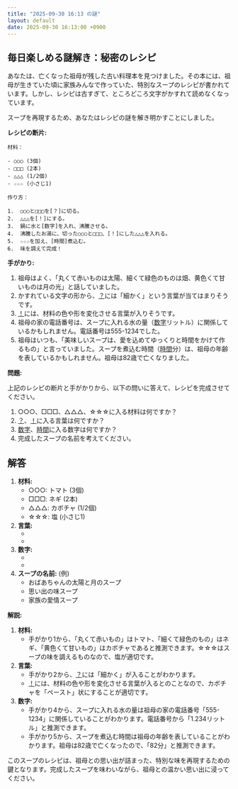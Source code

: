 ```yaml
---
title: "2025-09-30 16:13 の謎"
layout: default
date: 2025-09-30 16:13:00 +0900
---
```

## 毎日楽しめる謎解き：秘密のレシピ

あなたは、亡くなった祖母が残した古い料理本を見つけました。その本には、祖母が生きていた頃に家族みんなで作っていた、特別なスープのレシピが書かれています。しかし、レシピは古すぎて、ところどころ文字がかすれて読めなくなっています。

スープを再現するため、あなたはレシピの謎を解き明かすことにしました。

**レシピの断片:**

```
材料：

- ○○○ (3個)
- □□□ (2本)
- △△△ (1/2個)
- ☆☆☆ (小さじ1)

作り方：

1.  ○○○と□□□を[？]に切る。
2.  △△△を[！]にする。
3.  鍋に水と[数字]を入れ、沸騰させる。
4.  沸騰したお湯に、切った○○○と□□□、[！]にした△△△を入れる。
5.  ☆☆☆を加え、[時間]煮込む。
6.  味を調えて完成！

```

**手がかり:**

1.  祖母はよく、「丸くて赤いものは太陽、細くて緑色のものは畑、黄色くて甘いものは月の光」と話していました。
2.  かすれている文字の形から、[？]には「細かく」という言葉が当てはまりそうです。
3.  [！]には、材料の色や形を変化させる言葉が入りそうです。
4.  祖母の家の電話番号は、スープに入れる水の量（[数字]リットル）に関係しているかもしれません。電話番号は555-1234でした。
5.  祖母はいつも、「美味しいスープは、愛を込めてゆっくりと時間をかけて作るもの」と言っていました。スープを煮込む時間（[時間]分）は、祖母の年齢を表しているかもしれません。祖母は82歳で亡くなりました。

**問題:**

上記のレシピの断片と手がかりから、以下の問いに答えて、レシピを完成させてください。

1.  ○○○、□□□、△△△、☆☆☆に入る材料は何ですか？
2.  [？]、[！]に入る言葉は何ですか？
3.  [数字]、[時間]に入る数字は何ですか？
4.  完成したスープの名前を考えてください。

## 解答

1.  **材料:**
    *   ○○○: トマト (3個)
    *   □□□: ネギ (2本)
    *   △△△: カボチャ (1/2個)
    *   ☆☆☆: 塩 (小さじ1)
2.  **言葉:**
    *   [？]: 細かく
    *   [！]: ペースト
3.  **数字:**
    *   [数字]: 1.234 (リットル)
    *   [時間]: 82 (分)
4.  **スープの名前:** (例)
    *   おばあちゃんの太陽と月のスープ
    *   思い出の味スープ
    *   家族の愛情スープ

**解説:**

1.  **材料:**
    *   手がかり1から、「丸くて赤いもの」はトマト、「細くて緑色のもの」はネギ、「黄色くて甘いもの」はカボチャであると推測できます。☆☆☆はスープの味を調えるものなので、塩が適切です。
2.  **言葉:**
    *   手がかり2から、[？]には「細かく」が入ることがわかります。
    *   [！]には、材料の色や形を変化させる言葉が入るとのことなので、カボチャを「ペースト」状にすることが適切です。
3.  **数字:**
    *   手がかり4から、スープに入れる水の量は祖母の家の電話番号「555-1234」に関係していることがわかります。電話番号から「1.234リットル」と推測できます。
    *   手がかり5から、スープを煮込む時間は祖母の年齢を表していることがわかります。祖母は82歳で亡くなったので、「82分」と推測できます。

このスープのレシピは、祖母との思い出が詰まった、特別な味を再現するための鍵となります。完成したスープを味わいながら、祖母との温かい思い出に浸ってください。

